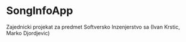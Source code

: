 # SongInfoApp
Zajednicki projekat za predmet Softversko Inzenjerstvo sa (Ivan Krstic, Marko Djordjevic)
